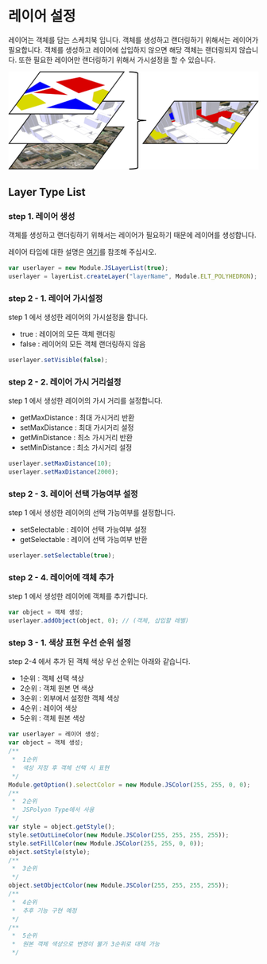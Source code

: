 # 레이어 설정

레이어는 객체를 담는 스케치북 입니다. 객체를 생성하고 랜더링하기 위해서는 레이어가 필요합니다. 객체를 생성하고 레이어에 삽입하지 않으면 해당 객체는 랜더링되지 않습니다. 또한 필요한 레이어만 랜더링하기 위해서 가시설정을 할 수 있습니다.

![](../.gitbook/assets/layer.png)

## Layer Type List

### step 1. 레이어 생성

객체를 생성하고 랜더링하기 위해서는 레이어가 필요하기 때문에 레이어를 생성합니다.

레이어 타입에 대한 설명은 [여기](../etc/type-list.md)를 참조해 주십시오.

```javascript
var userlayer = new Module.JSLayerList(true);
userlayer = layerList.createLayer("layerName", Module.ELT_POLYHEDRON);
```

### step 2 - 1. 레이어 가시설정

step 1 에서 생성한 레이어의 가시설정을 합니다.

-   true : 레이어의 모든 객체 랜더링
-   false : 레이어의 모든 객체 랜더링하지 않음

```javascript
userlayer.setVisible(false);
```

### step 2 - 2. 레이어 가시 거리설정

step 1 에서 생성한 레이어의 가시 거리를 설정합니다.

-   getMaxDistance : 최대 가시거리 반환
-   setMaxDistance : 최대 가시거리 설정
-   getMinDistance : 최소 가시거리 반환
-   setMinDistance : 최소 가시거리 설정

```javascript
userlayer.setMaxDistance(10);
userlayer.setMaxDistance(2000);
```

### step 2 - 3. 레이어 선택 가능여부 설정

step 1 에서 생성한 레이어의 선택 가능여부를 설정합니다.

-   setSelectable : 레이어 선택 가능여부 설정
-   getSelectable : 레이어 선택 가능여부 반환

```javascript
userlayer.setSelectable(true);
```

### step 2 - 4. 레이어에 객체 추가

step 1 에서 생성한 레이어에 객체를 추가합니다.

```javascript
var object = 객체 생성;
userlayer.addObject(object, 0);	// (객체, 삽입할 레벨)
```

### step 3 - 1. 색상 표현 우선 순위 설정

step 2-4 에서 추가 된 객체 색상 우선 순위는 아래와 같습니다.

-   1순위 : 객체 선택 색상
-   2순위 : 객체 원본 면 색상
-   3순위 : 외부에서 설정한 객체 색상
-   4순위 : 레이어 색상
-   5순위 : 객체 원본 색상

```javascript
var userlayer = 레이어 생성;
var object = 객체 생성;
/**
 *  1순위
 *  색상 지정 후 객체 선택 시 표현
 */
Module.getOption().selectColor = new Module.JSColor(255, 255, 0, 0);
/**
 *  2순위
 *  JSPolyon Type에서 사용
 */
var style = object.getStyle();
style.setOutLineColor(new Module.JSColor(255, 255, 255, 255));
style.setFillColor(new Module.JSColor(255, 255, 0, 0));
object.setStyle(style);
/**
 *  3순위
 */
object.setObjectColor(new Module.JSColor(255, 255, 255, 255));
/**
 *  4순위
 *  추후 기능 구현 예정
 */
/**
 *  5순위
 *  원본 객체 색상으로 변경이 불가 3순위로 대체 가능
 */

```
